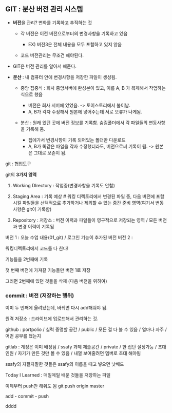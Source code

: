 ## GIT : 분산 버전 관리 시스템

- **버전**을 관리? 변화를 기록하고 추적하는 것
  - 각 버전은 이전 버전으로부터의 변경사항을 기록하고 있음
    - EX) 버전3은 전체 내용을 모두 포함하고 있지 않음

  - 코드 버전관리는 무조건 해야된다.

- GIT은 버전 관리를 알아서 해준다.

- **분산** : 내 컴퓨터 안에 변경사항을 저장한 파일이 생성됨.
  - 중앙 집중식 : 회사 중앙서버에 완성본이 있고, 이를 A, B 가 복제해서 작업하는 식으로 했음
    - 버전은 회사 서버에 있었음. -> 토이스토리에서 불이남.
    - A, B가 각자 수정해서 원본에 넣어주는데 서로 오류가 나게됨.

  - 분산 : 원래 있던 곳에 버전 정보를 기록함. 숨김폴더에서 각 파일들의 변동사항을 기록해 둠.
    - 집에가서 변경사항이 기록 되어있는 폴더만 다운로드
    - A, B가 똑같은 파일을 각자 수정했더라도, 버전으로써 기록이 됨. -> 원본은 그대로 보존이 됨.

git : 협업도구

git의 **3가지 영역**
1. Working DIrectory : 작업중(변경사항을 기록도 안함)

2. Staging Area : 기록 예상 # 워킹 디렉토리에서 변경된 파일 중, 다음 버전에 포함시킬 파일들을 선택적으로  추가하거나 제외할 수 있는 중간 준비 영역(여기서 변동사항은 git이 기록함)

3. Repository : 저장소 : 버전 이력과 파일들이 영구적으로 저장되는 영역 / 모든 버전과 변경 이력이 기록됨


버전 1 : 오늘 수업 내용(01_git) / 로그인 기능이 추가된 버전
버전 2 : 


워킹디렉토리에서 코드를 다 친다!

기능들을 2번째에 기록

첫 번쨰 버전에 가져갈 기능들만 버전 1로 저장

그러면 2번째에 있던 것들을 삭제 (다음 버전을 위하여)

### commit : 버전 (저장하는 행위)

이미 두 번째에 올려놨는데, 바뀌면 다시 add해줘야 됨.

원격 저장소 : 드라이브에 업로드해서 관리하는 것.

github : portpolio / 실력 증명할 공간 / public / 모든 걸 다 볼 수 있음 / 얼마나 자주 / 어떤 공부를 했는지

gitlab : 계정은 이미 배정됨 / ssafy 과제 제출공간 / private / 한 집단 설정가능 / 초대인원 /
         자기가 만든 것만 볼 수 있음 / 내껄 보여줄려면 멤버로 초대 해야됨

ssafy의 자잘자잘한 것들은 ssafy의 이름을 때고 넣으면 낫배드

Today I Learned : 매일매일 배운 것들을 저장하는 파일

이제부터 push만 해줘도 됨
git push origin master

add - commit - push

dddd
